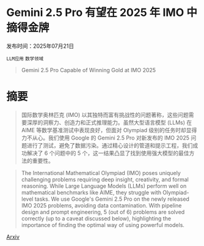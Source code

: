 # Gemini 2.5 Pro 有望在 2025 年 IMO 中摘得金牌

发布时间：2025年07月21日

`LLM应用` `数学领域`

> Gemini 2.5 Pro Capable of Winning Gold at IMO 2025

# 摘要

> 国际数学奥林匹克 (IMO) 以其独特而富有挑战性的问题著称，这些问题需要深厚的洞察力、创造力和正式推理能力。虽然大型语言模型 (LLMs) 在 AIME 等数学基准测试中表现良好，但面对 Olympiad 级别的任务时却显得力不从心。我们使用 Google 的 Gemini 2.5 Pro 对新发布的 IMO 2025 问题进行了测试，避免了数据污染。通过精心设计的管道和提示工程，我们成功解决了 6 个问题中的 5 个，这一结果凸显了找到使用强大模型的最佳方法的重要性。

> The International Mathematical Olympiad (IMO) poses uniquely challenging problems requiring deep insight, creativity, and formal reasoning. While Large Language Models (LLMs) perform well on mathematical benchmarks like AIME, they struggle with Olympiad-level tasks. We use Google's Gemini 2.5 Pro on the newly released IMO 2025 problems, avoiding data contamination. With pipeline design and prompt engineering, 5 (out of 6) problems are solved correctly (up to a caveat discussed below), highlighting the importance of finding the optimal way of using powerful models.

[Arxiv](https://arxiv.org/abs/2507.15855)